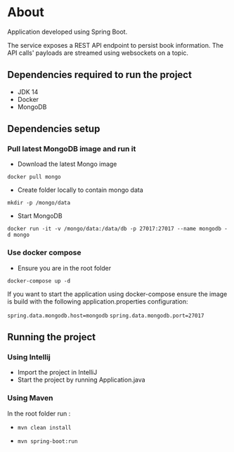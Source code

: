 # About

Application developed using Spring Boot.  

The service exposes a REST API endpoint to persist book information. The API calls' payloads are streamed using websockets on a topic.

## Dependencies required to run the project

* JDK 14
* Docker
* MongoDB

## Dependencies setup

### Pull latest MongoDB image and run it

* Download the latest Mongo image

`docker pull mongo`

* Create folder locally to contain mongo data

`mkdir -p /mongo/data`

* Start MongoDB

`docker run -it -v /mongo/data:/data/db -p 27017:27017 --name mongodb -d mongo`

### Use docker compose

* Ensure you are in the root folder

`docker-compose up -d`

If you want to start the application using docker-compose ensure the image is build
with the following application.properties configuration:

`spring.data.mongodb.host=mongodb`
`spring.data.mongodb.port=27017`

## Running the project 

### Using Intellij

* Import the project in IntelliJ
* Start the project by running Application.java 

### Using Maven

In the root folder run : 
* `mvn clean install`

* `mvn spring-boot:run`
